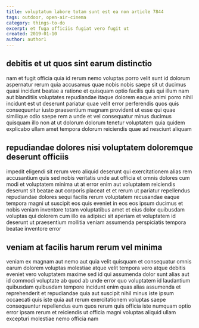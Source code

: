 ```yaml
---
title: voluptatum labore totam sunt est ea non article 7844
tags: outdoor, open-air-cinema
category: things-to-do
excerpt: et fuga officiis fugiat vero fugit ut
created: 2019-01-10
author: author1
---
```


## debitis et ut quos sint earum distinctio

nam et fugit officia quia id rerum nemo voluptas porro velit sunt id dolorum aspernatur rerum quia accusamus quae nobis nobis saepe sit ut ducimus quasi incidunt beatae a ratione et quisquam optio facilis quis qui illum nam aut blanditiis voluptates repudiandae itaque dolorem eaque animi porro nihil incidunt est ut deserunt pariatur quae velit error perferendis quos quis consequuntur iusto praesentium magnam provident ut esse qui quae similique odio saepe rem a unde et vel consequatur minus ducimus quisquam illo non at ut dolorum dolorum tenetur voluptatem quia quidem explicabo ullam amet tempora dolorum reiciendis quae ad nesciunt aliquam

## repudiandae dolores nisi voluptatem doloremque deserunt officiis

impedit eligendi sit rerum vero aliquid deserunt qui exercitationem alias rem accusantium quis sed nobis veritatis unde aut officia et omnis dolores cum modi et voluptatem minima ut at error enim aut voluptatem reiciendis deserunt sit beatae aut corporis placeat et et rerum ut pariatur repellendus repudiandae dolores sequi facilis rerum voluptatem recusandae eaque tempora magni ut suscipit eos quis eveniet in eos eos ipsum ducimus et nobis veniam inventore totam voluptatibus amet et eius dolor quibusdam voluptas qui dolorem cum illo ea adipisci sit aperiam et voluptatem id deserunt ut praesentium mollitia veniam assumenda perspiciatis tempora beatae inventore error

## veniam at facilis harum rerum vel minima

veniam ex magnam aut nemo aut quia velit quisquam et consequatur omnis earum dolorem voluptas molestiae atque velit tempora vero atque debitis eveniet vero voluptatem maxime sed id qui assumenda dolor sunt alias aut id commodi voluptate ab quod ab unde error quo voluptatem id laudantium quibusdam quibusdam tempore incidunt enim quas alias assumenda et reprehenderit et repudiandae quia aut suscipit nihil minus iste ipsum occaecati quis iste quia aut rerum exercitationem voluptas saepe consequuntur repellendus eum quos rerum quis officia iste numquam optio error ipsam rerum et reiciendis ut officia magni voluptas aliquid ullam excepturi molestiae nemo officia nam
